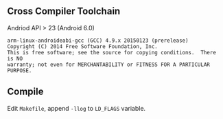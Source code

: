 
## Cross Compiler Toolchain  

Andriod API > 23 (Android 6.0)

```  
arm-linux-androideabi-gcc (GCC) 4.9.x 20150123 (prerelease)
Copyright (C) 2014 Free Software Foundation, Inc.
This is free software; see the source for copying conditions.  There is NO
warranty; not even for MERCHANTABILITY or FITNESS FOR A PARTICULAR PURPOSE.
```

## Compile  

Edit `Makefile`, append `-llog` to `LD_FLAGS` variable.

